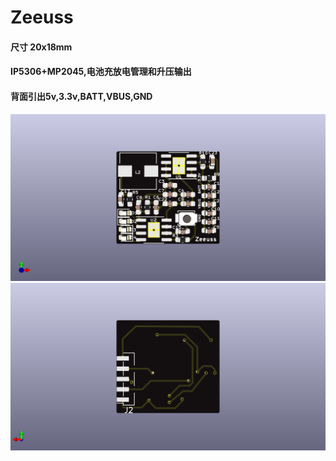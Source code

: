 # Zeeuss
>
#### 尺寸 20x18mm
#### IP5306+MP2045,电池充放电管理和升压输出
#### 背面引出5v,3.3v,BATT,VBUS,GND

![](Image/pcb_front.png)
![](Image/pcb_back.png)
